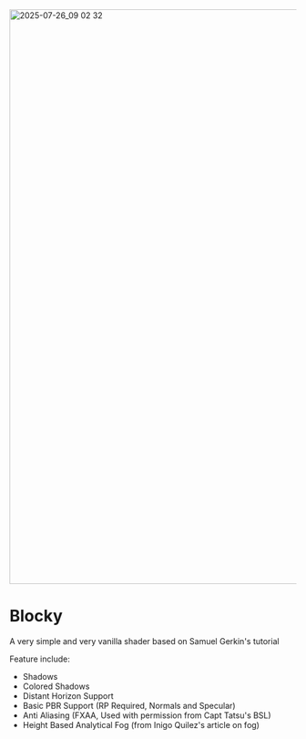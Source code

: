 
<img width="1920" height="1009" alt="2025-07-26_09 02 32" src="https://github.com/user-attachments/assets/c57a8f62-e824-4d23-ab22-b52fa5158d77" />


# **Blocky**

A very simple and very vanilla shader based on Samuel Gerkin's tutorial

Feature include:
- Shadows
- Colored Shadows
- Distant Horizon Support
- Basic PBR Support (RP Required, Normals and Specular)
- Anti Aliasing (FXAA, Used with permission from Capt Tatsu's BSL)
- Height Based Analytical Fog (from Inigo Quilez's article on fog)




